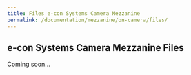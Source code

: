 ```yaml
---
title: Files e-con Systems Camera Mezzanine
permalink: /documentation/mezzanine/on-camera/files/
---
```

## e-con Systems Camera Mezzanine Files

Coming soon...
